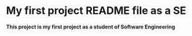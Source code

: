 # My first project README file as a SE
**This project is my first project as a student of Software Engineering** 
